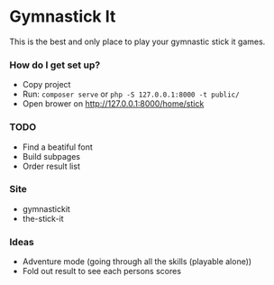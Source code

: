 # Gymnastick It #

This is the best and only place to play your gymnastic stick it games.

### How do I get set up? ###

* Copy project
* Run: `composer serve` or `php -S 127.0.0.1:8000 -t public/`
* Open brower on http://127.0.0.1:8000/home/stick

### TODO ###
 * Find a beatiful font
 * Build subpages
 * Order result list

### Site ###
 - gymnastickit
 - the-stick-it

### Ideas ###
 - Adventure mode (going through all the skills (playable alone))
 - Fold out result to see each persons scores
